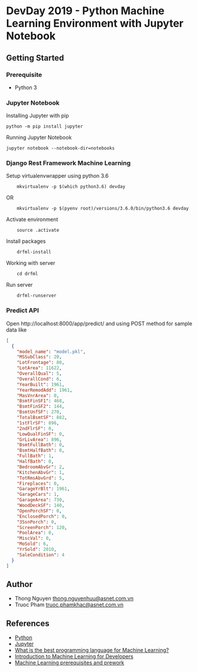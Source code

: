 # DevDay 2019 - Python Machine Learning Environment with Jupyter Notebook

## Getting Started

### Prerequisite

- Python 3

### Jupyter Notebook

Installing Jupyter with pip

```shell
python -m pip install jupyter
```

Running Jupyter Notebook

```shell
jupyter notebook --notebook-dir=notebooks
```

### Django Rest Framework Machine Learning

Setup virtualenvwrapper using python 3.6

```shell
    mkvirtualenv -p $(which python3.6) devday
```

OR

```shell
    mkvirtualenv -p $(pyenv root)/versions/3.6.0/bin/python3.6 devday
```

Activate environment

```shell
    source .activate
```

Install packages

```shell
    drfml-install
```

Working with server

```shell
    cd drfml
```

Run server

```shell
    drfml-runserver
```

### Predict API

Open http://localhost:8000/app/predict/ and using POST method for sample data like

```json
[
  {
    "model_name": "model.pkl",
    "MSSubClass": 20,
    "LotFrontage": 80,
    "LotArea": 11622,
    "OverallQual": 5,
    "OverallCond": 6,
    "YearBuilt": 1961,
    "YearRemodAdd": 1961,
    "MasVnrArea": 0,
    "BsmtFinSF1": 468,
    "BsmtFinSF2": 144,
    "BsmtUnfSF": 270,
    "TotalBsmtSF": 882,
    "1stFlrSF": 896,
    "2ndFlrSF": 0,
    "LowQualFinSF": 0,
    "GrLivArea": 896,
    "BsmtFullBath": 0,
    "BsmtHalfBath": 0,
    "FullBath": 1,
    "HalfBath": 0,
    "BedroomAbvGr": 2,
    "KitchenAbvGr": 1,
    "TotRmsAbvGrd": 5,
    "Fireplaces": 0,
    "GarageYrBlt": 1961,
    "GarageCars": 1,
    "GarageArea": 730,
    "WoodDeckSF": 140,
    "OpenPorchSF": 0,
    "EnclosedPorch": 0,
    "3SsnPorch": 0,
    "ScreenPorch": 120,
    "PoolArea": 0,
    "MiscVal": 0,
    "MoSold": 6,
    "YrSold": 2010,
    "SaleCondition": 4
  }
]
```

## Author

- Thong Nguyen <thong.nguyenhuu@asnet.com.vn>
- Truoc Pham <truoc.phamkhac@asnet.com.vn>

## References

- [Python](https://www.python.org/ )
- [Jupyter](https://jupyter.org/)
- [What is the best programming language for Machine Learning?](https://towardsdatascience.com/what-is-the-best-programming-language-for-machine-learning-a745c156d6b7 )
- [Introduction to Machine Learning for Developers](https://blog.algorithmia.com/introduction-machine-learning-developers/ )
- [Machine Learning prerequisites and prework](https://developers.google.com/machine-learning/crash-course/prereqs-and-prework)
